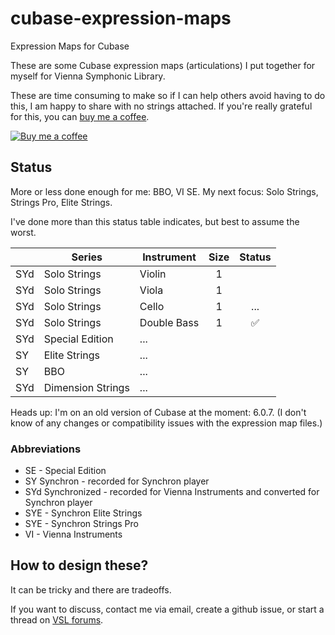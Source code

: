 # cubase-expression-maps
Expression Maps for Cubase

These are some Cubase expression maps (articulations) I put together for myself for Vienna Symphonic Library.  

These are time consuming to make so if I can help others avoid having to do this, I am happy to share with no strings attached.  If you're really grateful for this, you can                     [buy me a coffee](https://www.buymeacoffee.com/jaredthirsk).

[![Buy me a coffee](https://www.buymeacoffee.com/assets/img/custom_images/orange_img.png)](https://www.buymeacoffee.com/jaredthirsk)

## Status

More or less done enough for me: BBO, VI SE.
My next focus: Solo Strings, Strings Pro, Elite Strings.

I've done more than this status table indicates, but best to assume the worst.

|     | Series | Instrument | Size | Status |
--- | --- | --- |:---:| :--:|
| SYd | Solo Strings | Violin            | 1 | |
| SYd | Solo Strings | Viola            | 1 |  |
| SYd | Solo Strings | Cello            | 1 | ... |
| SYd | Solo Strings | Double Bass  | 1 | ✅ |
| SYd | Special Edition | ... | |
| SY | Elite Strings | ... | |
| SY | BBO | ... | |
| SYd | Dimension Strings | ... | |

Heads up: I'm on an old version of Cubase at the moment: 6.0.7.  (I don't know of any changes or compatibility issues with the expression map files.)

### Abbreviations

 - SE - Special Edition
 - SY Synchron - recorded for Synchron player
 - SYd Synchronized - recorded for Vienna Instruments and converted for Synchron player
 - SYE - Synchron Elite Strings
 - SYE - Synchron Strings Pro
 - VI - Vienna Instruments

## How to design these?

It can be tricky and there are tradeoffs.  

If you want to discuss, contact me via email, create a github issue, or start a thread on [VSL forums](https://www.vsl.co.at/community/forums).

